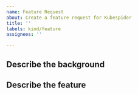 ```yaml
---
name: Feature Request
about: Create a feature request for Kubespider
title: ''
labels: kind/feature
assignees: ''

---
```


## Describe the background
<!--
Template: I always want to download videos from YouTube with Kubespider.
-->

## Describe the feature
<!--
Template: Implement youtube source provider, and it will parse the links and download it with you-get
-->
